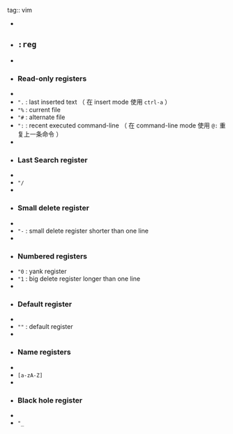 tag:: vim

-
- ## `:reg`
-
- ### Read-only registers
-
- `".` : last inserted text  （ 在 insert mode 使用 `ctrl-a` ）
- `"%` : current file
- `"#` : alternate file
- `":` : recent executed command-line （ 在 command-line mode 使用 `@:` 重复上一条命令 ）
-
- ### Last Search register
-
- `"/`
-
- ### Small delete register
-
- `"-` : small delete register shorter than one line
-
- ### Numbered registers
- `"0` : yank register
- `"1` : big delete register longer than one line
-
- ### Default register
-
- `""` : default register
-
- ### Name registers
-
- `[a-zA-Z]`
-
- ### Black hole register
-
- `"_`
